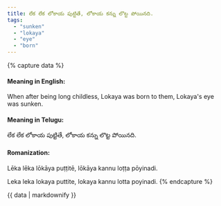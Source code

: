 ```yaml
---
title: లేక లేక లోకాయ పుట్టితే, లోకాయ కన్ను లొట్ట పోయినది.
tags:
  - "sunken"
  - "lokaya"
  - "eye"
  - "born"
---
```


{% capture data %}
#### Meaning in English:
When after being long childless, Lokaya was born to them, Lokaya's eye was sunken.

#### Meaning in Telugu:
లేక లేక లోకాయ పుట్టితే, లోకాయ కన్ను లొట్ట పోయినది.

#### Romanization:
Lēka lēka lōkāya puṭṭitē, lōkāya kannu loṭṭa pōyinadi.

Leka leka lokaya puttite, lokaya kannu lotta poyinadi.
{% endcapture %}

{{ data | markdownify }}


